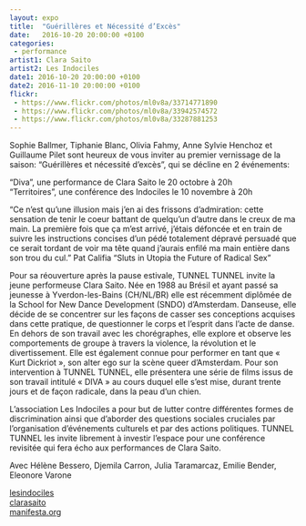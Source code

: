 ```yaml
---
layout: expo
title:  "Guérillères et Nécessité d’Excès"
date:   2016-10-20 20:00:00 +0100
categories:
 - performance
artist1: Clara Saito
artist2: Les Indociles
date1: 2016-10-20 20:00:00 +0100
date2: 2016-11-10 20:00:00 +0100
flickr:
 - https://www.flickr.com/photos/ml0v8a/33714771890
 - https://www.flickr.com/photos/ml0v8a/33942574572
 - https://www.flickr.com/photos/ml0v8a/33287881253
---
```


Sophie Ballmer, Tiphanie Blanc, Olivia Fahmy, Anne Sylvie Henchoz et Guillaume Pilet sont heureux de vous inviter au premier vernissage de la saison: “Guérillères et nécessité d’excès”, qui se décline en 2 événements:

“Diva”, une performance de Clara Saito le 20 octobre à 20h   
“Territoires”, une conférence des Indociles le 10 novembre à 20h

“Ce n’est qu’une illusion mais j’en ai des frissons d’admiration: cette sensation de tenir le coeur battant de quelqu’un d’autre dans le creux de ma main. La première fois que ça m’est arrivé, j’étais défoncée et en train de suivre les instructions concises d’un pédé totalement dépravé persuadé que ce serait tordant de voir ma tête quand j’aurais enfilé ma main entière dans son trou du cul.” Pat Califia “Sluts in Utopia the Future of Radical Sex”

Pour sa réouverture après la pause estivale, TUNNEL TUNNEL invite la jeune performeuse Clara Saito. Née en 1988 au Brésil et ayant passé sa jeunesse à Yverdon-les-Bains (CH/NL/BR) elle est récemment diplômée de la School for New Dance Development (SNDO) d’Amsterdam. Danseuse, elle décide de se concentrer sur les façons de casser ses conceptions acquises dans cette pratique, de questionner le corps et l’esprit dans l’acte de danse. En dehors de son travail avec les chorégraphes, elle explore et observe les comportements de groupe à travers la violence, la révolution et le divertissement. Elle est également connue pour performer en tant que « Kurt Dickriot », son alter ego sur la scène queer d’Amsterdam. Pour son intervention à TUNNEL TUNNEL, elle présentera une série de films issus de son travail intitulé « DIVA » au cours duquel elle s’est mise, durant trente jours et de façon radicale, dans la peau d’un chien.

L’association Les Indociles a pour but de lutter contre différentes formes de discrimination ainsi que d’aborder des questions sociales cruciales par l’organisation d’événements culturels et par des actions politiques. TUNNEL TUNNEL les invite librement à investir l’espace pour une conférence revisitée qui fera écho aux performances de Clara Saito.

Avec Hélène Bessero, Djemila Carron, Julia Taramarcaz, Emilie Bender, Eleonore Varone

[lesindociles](http://lesindociles.weebly.com/)  
[clarasaito](https://clarasaito.wordpress.com/)  
[manifesta.org](http://m11.manifesta.org/fr/event/1303)

